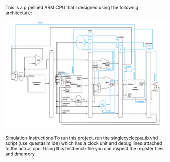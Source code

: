 This is a pipelined ARM CPU that I designed using the follownig architecture:

![image](CPU_architecure.png)

Simulation Instructions
To run this project, run the singlecyclecpu_tb.vhd script (use questasim ide) which has a clock unit and debug lines attached to the actual cpu.
Using this testbench file you can inspect the register files and dmemory.
